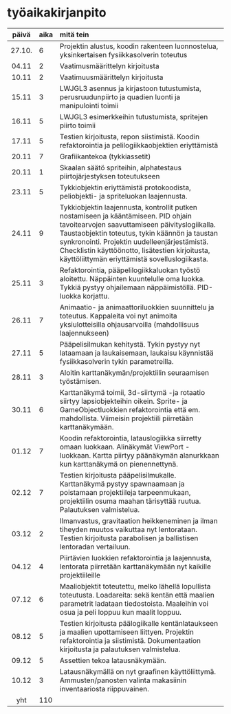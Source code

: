 # työaikakirjanpito

| päivä | aika | mitä tein  |
| :----:|:-----| :-----|
| 27.10. |  6  | Projektin alustus, koodin rakenteen luonnostelua, yksinkertaisen fysiikkasolverin toteutus |
| 04.11 | 2 | Vaatimusmäärittelyn kirjoitusta |
| 10.11 | 2 | Vaatimuusmäärittelyn kirjoitusta |
| 15.11 | 3 | LWJGL3 asennus ja kirjastoon tutustumista, perusruudunpiirto ja quadien luonti ja manipulointi toimii
| 16.11 | 5 | LWJGL3 esimerkkeihin tutustumista, spritejen piirto toimii
| 17.11 | 5 | Testien kirjoitusta, repon siistimistä. Koodin refaktorointia ja pelilogiikkaobjektien eriyttämistä
| 20.11 | 7 | Grafiikantekoa (tykkiassetit)
| 20.11 | 1 | Skaalan säätö spriteihin, alphatestaus piirtojärjestyksen toteutukseen
| 23.11 | 5 | Tykkiobjektin eriyttämistä protokoodista, peliobjekti- ja spriteluokan laajennusta.
| 24.11 | 9 | Tykkiobjektin laajennusta, kontrollit putken nostamiseen ja kääntämiseen. PID ohjain tavoitearvojen saavuttamiseen päivityslogiikalla. Taustaobjektin toteutus, tykin käännön ja taustan synkronointi. Projektin uudelleenjärjestämistä. Checklistin käyttöönotto, lisätestien kirjoitusta, käyttöliittymän eriyttämistä sovelluslogiikasta.
| 25.11 | 3 | Refaktorointia, pääpelilogiikkaluokan työstö aloitettu. Näppäinten kuuntelulle oma luokka. Tykkiä pystyy ohjailemaan näppäimistöllä. PID-luokka korjattu.
| 26.11 | 7 | Animaatio- ja animaattoriluokkien suunnittelu ja toteutus. Kappaleita voi nyt animoita yksiulotteisilla ohjausarvoilla (mahdollisuus laajennukseen)
| 27.11 | 5 | Pääpelisilmukan kehitystä. Tykin pystyy nyt lataamaan ja laukaisemaan, laukaisu käynnistää fysiikkasolverin tykin parametreilla.
| 28.11 | 3 | Aloitin karttanäkymän/projektiilin seuraamisen työstämisen.
| 30.11 | 6 | Karttanäkymä toimii, 3d-siirtymä -ja rotaatio siirtyy lapsiobjekteihin oikein. Sprite- ja GameObjectluokkien refaktorointia että em. mahdollista. Viimeisin projektiili piirretään karttanäkymään.
| 01.12 | 7 | Koodin refaktorointia, latauslogiikka siirretty omaan luokkaan. Alinäkymät ViewPort -luokkaan. Kartta piirtyy päänäkymän alanurkkaan kun karttanäkymä on pienennettynä.
| 02.12 | 7 | Testien kirjoitusta pääpelisilmukalle. Karttanäkymä pystyy spawnaamaan ja poistamaan projektiileja tarpeenmukaan, projektiilin osuma maahan tärisyttää ruutua. Palautuksen valmistelua.
| 03.12 | 2 | Ilmanvastus, gravitaation heikkeneminen ja ilman tiheyden muutos vaikuttaa nyt lentorataan. Testien kirjoitusta parabolisen ja ballistisen lentoradan vertailuun.
| 04.12 | 4 | Piirtävien luokkien refaktorointia ja laajennusta, lentorata piirretään karttanäkymään nyt kaikille projektiileille
| 07.12 | 6 | Maaliobjektit toteutettu, melko lähellä lopullista toteutusta. Loadareita: sekä kentän että maalien parametrit ladataan tiedostoista. Maaleihin voi osua ja peli loppuu kun maalit loppuu.
| 08.12 | 5 | Testien kirjoitusta päälogiikalle kentänlataukseen ja maalien upottamiseen liittyen. Projektin refaktorointia ja siistimistä. Dokumentaation kirjoitusta ja palautuksen valmistelua.
| 09.12 | 5 | Assettien tekoa latausnäkymään.
| 10.12 | 3 | Latausnäkymällä on nyt graafinen käyttöliittymä. Ammusten/panosten valinta makasiinin inventaariosta riippuvainen.
| yht | 110 | |
